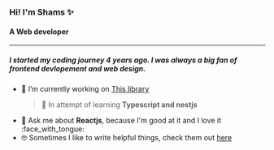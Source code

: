 ### Hi! I'm Shams ✨
#### A Web developer 
----------------------- 

##### I started my coding journey 4 years ago. I was always a big fan of frontend devlopement and web design.
- 🔭 I’m currently working on [This library](https://github.com/Shams97/fuzzy-library)
  > 🌱 In attempt of learning <strong>Typescript and nestjs</strong>
- 💬 Ask me about <strong>Reactjs</strong>, because I'm good at it and I love it :face_with_tongue: 
- :nerd_face: Sometimes I like to write helpful things, check them out [here](https://medium.com/@shamsnaji4)

<!--
**Shams97/Shams97** is a ✨ _special_ ✨ repository because its `README.md` (this file) appears on your GitHub profile.

Here are some ideas to get you started:

- 🔭 I’m currently working on ...
- 🌱 I’m currently learning ...
- 👯 I’m looking to collaborate on ...
- 🤔 I’m looking for help with ...
- 💬 Ask me about ...
- 📫 How to reach me: ...
- 😄 Pronouns: ...
- ⚡ Fun fact: ...
-->

